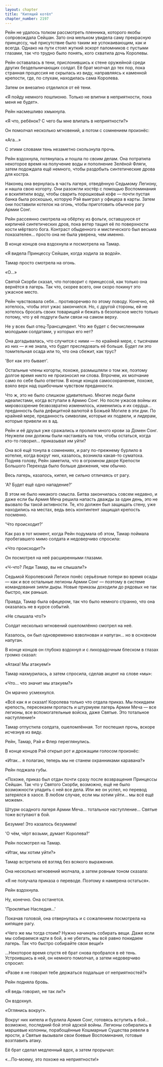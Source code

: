```yaml
---
layout: chapter
title: "Кипящий котёл"
chapter_number: 2197
---
```




Рейн не удалось толком рассмотреть пленника, которого якобы сопровождала Сейшан. Зато она мельком увидела саму прекрасную принцессу, чьё присутствие было таким же успокаивающим, как и всегда. Однако на пути стоял жуткий эскорт паломников с пустыми глазами, так что трудно было понять, кого схватила дочь Королевы.

Рейн оставалась в тени, прислонившись к стене оружейной среди других бездельничающих солдат. Её брат молчал до тех пор, пока странная процессия не скрылась из виду, направляясь к каменной крепости, где, по слухам, находилась сама Королева.

Затем он внезапно отделился от её тени.

«Я пойду немного пошпионю. Только не влипни в неприятности, пока меня не будет».

Рейн насмешливо хмыкнула.

«Я что, ребёнок? С чего бы мне влипать в неприятности?»

Он помолчал несколько мгновений, а потом с сомнением произнёс:

«Ага...»

С этими словами тень незаметно скользнула прочь.

Рейн вздохнула, потянулась и пошла по своим делам. Она потратила некоторое время на получение воды и пополнение Зелёной Фляги, затем подождала ещё немного, чтобы раздобыть синтетические дрова для костра.

Наконец она вернулась в часть лагеря, отведённую Седьмому Легиону, и нашла свою когорту. Они разожгли костёр с помощью Воспоминания и вскипятили воду, чтобы сварить порошковый кофе — почти пустая банка была роскошью, которую Рэй выиграл у офицера в карты. Затем они поставили котелок на огонь, чтобы приготовить обычное рагу Армии Сонг.

Рейн рассеянно смотрела на обёртку из фольги, оставшуюся от кирпичей синтетических дров, пока ветер тащил её по поверхности кости мёртвого бога. Контраст обыденного и мистического был весьма показателен... просто она не была уверена, чем именно.

В конце концов она вздохнула и посмотрела на Тамар.

«Я видела Принцессу Сейшан, когда ходила за водой».

Тамар просто смотрела на огонь.

«О...»

Святой Скорби сказал, что поговорит с принцессой, как только она вернётся в лагерь. Так что, скорее всего, они скоро покинут это ужасное место.

Рейн чувствовала себя... противоречиво по этому поводу. Конечно, ей хотелось, чтобы этот ужас закончился. Но, с другой стороны, ей не хотелось бросать своих товарищей и бежать в безопасное место только потому, что у её подруги были связи на самом верху.

Не у всех был отец-Трансцендент. Что же будет с бесчисленными молодыми солдатами, у которых его нет?

Она догадывалась, что случится с ними — по крайней мере, с тысячами из них — и не знала, что будет преследовать её больше. Будет ли это томительная осада или то, что она сбежит, как трус?

'Вот как это бывает'.

Остальные члены когорты, похоже, размышляли о том же, поэтому долгое время никто не произносил ни слова. Впрочем, их молчание само по себе было ответом. В конце концов самосохранение, похоже, взяло верх над ошибочным чувством преданности.

Что ж, это не было слишком удивительно. Многие люди были идеалистами, когда вступали в Армию Сонг. Но после ужасов войны их мировоззрение безвозвратно изменилось, изменились и их сердца... преданность была дефицитной валютой в Божьей Могиле в эти дни. По крайней мере, преданность символам, которые их подвели, и лидерам, которые привели их в ад.

Рейн и её друзья уже сражались и пролили много крови за Домен Сонг. Неужели они должны были настаивать на том, чтобы остаться, когда кто-то говорил... приказывал им уйти?

Она всё ещё тонула в сомнениях, и рагу по-прежнему бурлило в котелке, когда вокруг них, казалось, возникла какая-то суматоха. Подняв голову, Рейн заметила, что в огромном дворе Крепости Большого Перехода было больше движения, чем обычно.

Весь лагерь, казалось, кипел, не сильно отличаясь от рагу.

'А? Будет ещё одно нападение?'

В этом не было никакого смысла. Битва закончилась совсем недавно, и даже если бы Армия Меча решила напасть дважды за один день, это не вызвало бы такой активности. Те, кто должен был защищать стену, уже находились на местах, ведь весь контингент защищал крепость посменно.

'Что происходит?'

Как раз в тот момент, когда Рейн подумала об этом, Тамар поймала пробегавшего мимо солдата и недоверчиво спросила:

«Что происходит?»

Он посмотрел на неё расширенными глазами.

«Ч-что? Леди Тамар, вы не слышали?»

Седьмой Королевский Легион понёс серьёзные потери во время осады — как и все остальные легионы Армии Сонг — поэтому в системе командования зияли дыры. Новые приказы доходили до рядовых не так быстро, как раньше.

Правда, Тамар была офицером, так что было немного странно, что она оказалась не в курсе событий.

«Не слышала что?»

Солдат несколько мгновений ошеломлённо смотрел на неё.

Казалось, он был одновременно взволнован и напуган... но в основном напуган.

В конце концов он глубоко вздохнул и с лихорадочным блеском в глазах громко сказал:

«Атака! Мы атакуем!»

Тамар нахмурилась, а затем спросила, сделав акцент на слове «мы»:

«Что... что значит мы атакуем?»

Он мрачно усмехнулся.

«Всё как я и сказал! Королева только что отдала приказ. Мы покидаем крепость, пересекаем пропасть и штурмуем лагерь Армии Меча — все легионы, все вспомогательные войска, даже Святые. Это тотальное наступление!»

Тамар отпустила солдата, ошеломлённая. Тот поспешил прочь, вскоре исчезнув из виду.

Рейн, Тамар, Рэй и Флер переглянулись.

В конце концов Рэй открыл рот и дрожащим голосом произнёс:

«Итак... я полагаю, теперь мы не станем охранниками каравана?»

Рейн поджала губы.

«Похоже, приказ был отдан почти сразу после возвращения Принцессы Сейшан. Так что у Святого Скорби, возможно, ещё не было возможности уладить с ней все дела. Или же он успел, но перевод затерялся в хаосе. В любом случае, если мы хотим уйти... мы всё ещё можем».

Штурм осадного лагеря Армии Меча... тотальное наступление... Святые тоже вступают в бой.

Безумие! Это казалось безумием!

'О чём, чёрт возьми, думает Королева?'

Рейн посмотрел на Тамар.

«Итак, мы хотим уйти?»

Тамар встретила её взгляд без всякого выражения.

Она несколько мгновений молчала, а затем ровным тоном сказала:

«Я не получала приказа о переводе. Поэтому я намерена остаться».

Рейн вздохнула.

Ну, конечно. Она останется.

'Проклятые Наследия...'

Покачав головой, она отвернулась и с сожалением посмотрела на кипящее рагу.

«Чего же мы тогда стоим? Нужно начинать собирать вещи. Даже если мы собираемся идти в бой, а не убегать, мы всё равно покидаем лагерь. Так что быстро собирайте свои вещи!»

...Некоторое время спустя её брат снова пробрался в её тень. Устроившись в ней, он немного помолчал, а затем недоверчиво спросил:

«Разве я не говорил тебе держаться подальше от неприятностей?»

Рейн подняла бровь.

«Я ведь говорил, не так ли?»

Он вздохнул.

«Оглянись вокруг».

Вокруг них кипела и бурлила Армия Сонг, готовясь вступить в бой... возможно, последний бой этой адской войны. Легионы собирались в маршевые колонны, порабощённые Кошмарные Существа ревели в ярости, а Святые вызывали свои боевые Воспоминания, готовые возглавить атаку.

Её брат сделал медленный вдох, а затем прорычал:

«...По-моему, это похоже на неприятности!»

